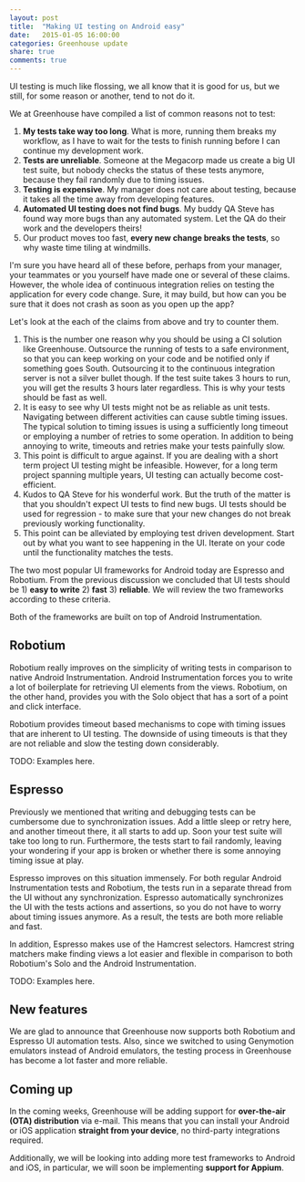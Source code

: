 ```yaml
---
layout: post
title:  "Making UI testing on Android easy"
date:   2015-01-05 16:00:00
categories: Greenhouse update
share: true
comments: true
---
```


UI testing is much like flossing, we all know that it is good for us, but we still, for some reason or another, tend to not do it.

We at Greenhouse have compiled a list of common reasons not to test:

1. **My tests take way too long**. What is more, running them breaks my workflow, as I have to wait for the tests to finish running before I can continue my development work.
2. **Tests are unreliable**. Someone at the Megacorp made us create a big UI test suite, but nobody checks the status of these tests anymore, because they fail randomly due to timing issues.
3. **Testing is expensive**. My manager does not care about testing, because it takes all the time away from developing features.
4. **Automated UI testing does not find bugs**. My buddy QA Steve has found way more bugs than any automated system. Let the QA do their work and the developers theirs!
5. Our product moves too fast, **every new change breaks the tests**, so why waste time tiling at windmills.

I'm sure you have heard all of these before, perhaps from your manager, your teammates or you yourself have made one or several of these claims.
However, the whole idea of continuous integration relies on testing the application for every code change. Sure, it may build, but how can you be sure that it does not crash as soon as you open up the app? 

Let's look at the each of the claims from above and try to counter them.

1. This is the number one reason why you should be using a CI solution like Greenhouse. Outsource the running of tests to a safe environment, so that you can keep working on your code and be notified only if something goes South. Outsourcing it to the continuous integration server is not a silver bullet though. If the test suite takes 3 hours to run, you will get the results 3 hours later regardless. This is why your tests should be fast as well.
2. It is easy to see why UI tests might not be as reliable as unit tests. Navigating between different activities can cause subtle timing issues. The typical solution to timing issues is using a sufficiently long timeout or employing a number of retries to some operation. In addition to being annoying to write, timeouts and retries make your tests painfully slow.
3. This point is difficult to argue against. If you are dealing with a short term project UI testing might be infeasible. However, for a long term project spanning multiple years, UI testing can actually become cost-efficient.
4. Kudos to QA Steve for his wonderful work. But the truth of the matter is that you shouldn't expect UI tests to find new bugs. UI tests should be used for regression - to make sure that your new changes do not break previously working functionality.
5. This point can be alleviated by employing test driven development. Start out by what you want to see happening in the UI. Iterate on your code until the functionality matches the tests.


The two most popular UI frameworks for Android today are Espresso and Robotium. From the previous discussion we concluded that UI tests should be 1) **easy to write** 2) **fast** 3) **reliable**. We will review the two frameworks according to these criteria.

Both of the frameworks are built on top of Android Instrumentation.

Robotium
--------

Robotium really improves on the simplicity of writing tests in comparison to native Android Instrumentation. 
Android Instrumentation forces you to write a lot of boilerplate for retrieving UI elements from the views. Robotium, on the other hand, provides you with the Solo object that has a sort of a point and click interface. 

Robotium provides timeout based mechanisms to cope with timing issues that are inherent to UI testing. The downside of using timeouts is that they are not reliable and slow the testing down considerably.

TODO: Examples here.

Espresso
--------

Previously we mentioned that writing and debugging tests can be cumbersome due to synchronization issues. Add a little sleep or retry here, and another timeout there, it all starts to add up. Soon your test suite will take too long to run. Furthermore, the tests start to fail randomly, leaving your wondering if your app is broken or whether there is some annoying timing issue at play.

Espresso improves on this situation immensely. For both regular Android Instrumentation tests and Robotium, the tests run in a separate thread from the UI without any synchronization. Espresso automatically synchronizes the UI with the tests actions and assertions, so you do not have to worry about timing issues anymore. As a result, the tests are both more reliable and fast.

In addition, Espresso makes use of the Hamcrest selectors.
Hamcrest string matchers make finding views a lot easier and flexible in comparison to both Robotium's Solo and the Android Instrumentation.

TODO: Examples here.

New features
------------

We are glad to announce that Greenhouse now supports both Robotium and Espresso UI automation tests. Also, since we switched to using Genymotion emulators instead of Android emulators, the testing process in Greenhouse has become a lot faster and more reliable.

Coming up
---------

In the coming weeks, Greenhouse will be adding support for **over-the-air (OTA) distribution** via e-mail. This means that you can install your Android or iOS application **straight from your device**, no third-party integrations required. 

Additionally, we will be looking into adding more test frameworks to Android and iOS, in particular, we will soon be implementing **support for Appium**.
